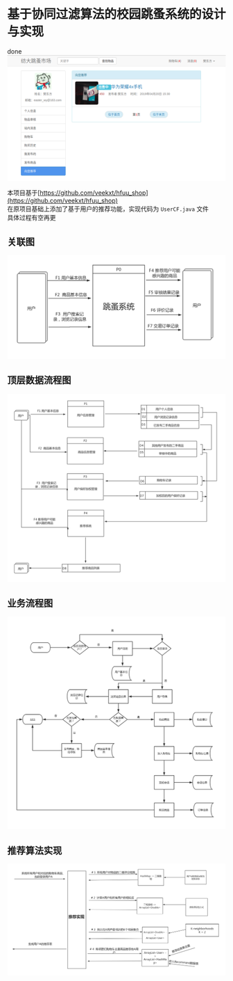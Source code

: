 # 基于协同过滤算法的校园跳蚤系统的设计与实现

done  
![](readme_img/推荐.png)

本项目基于[https://github.com/veekxt/hfuu_shop](https://github.com/veekxt/hfuu_shop)  
在原项目基础上添加了基于用户的推荐功能，实现代码为 `UserCF.java` 文件  
具体过程有空再更

## 关联图
![](readme_img/关联图.png)

## 顶层数据流程图
![](readme_img/顶层数据流程图.png)

## 业务流程图
![](readme_img/业务流程图.png)

## 推荐算法实现
![](readme_img/推荐实现.png)
